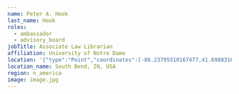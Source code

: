 ```yaml
---
name: Peter A. Hook
last_name: Hook
roles:
  - ambassador
  - advisory_board
jobTitle: Associate Law Librarian
affiliation: University of Notre Dame
location: '{"type":"Point","coordinates":[-86.23795510167477,41.69883169351983]}'
location_name: South Bend, IN, USA
region: n_america
image: image.jpg
---
```


